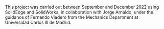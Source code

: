 This project was carried out between September and December 2022 using SolidEdge and SolidWorks, in collaboration with Jorge Arnaldo, under the guidance of Fernando Viadero from the Mechanics Department at Universidad Carlos III de Madrid.
